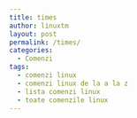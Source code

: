 ```yaml
---
title: times
author: linuxtm
layout: post
permalink: /times/
categories:
  - Comenzi
tags:
  - comenzi linux
  - comenzi linux de la a la z
  - lista comenzi linux
  - toate comenzile linux
---
```

